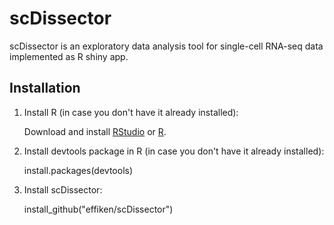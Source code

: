 # scDissector
scDissector is an exploratory data analysis tool for single-cell RNA-seq data implemented as R shiny app.


## Installation

1.  Install R (in case you don't have it already installed):

    Download and install [RStudio](https://www.rstudio.com/) or [R](https://cran.r-project.org/).
    
2.  Install devtools package in R (in case you don't have it already installed):

    install.packages(devtools)
    
3.  Install scDissector:

    install_github("effiken/scDissector")


